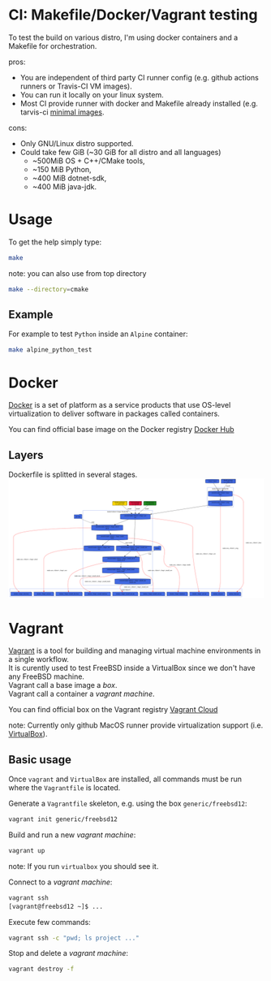 # CI: Makefile/Docker/Vagrant testing
To test the build on various distro, I'm using docker containers and a Makefile for orchestration.

pros:
* You are independent of third party CI runner config (e.g. github actions runners or Travis-CI VM images).
* You can run it locally on your linux system.
* Most CI provide runner with docker and Makefile already installed (e.g. tarvis-ci [minimal images](https://docs.travis-ci.com/user/languages/minimal-and-generic/).

cons:
* Only GNU/Linux distro supported.
* Could take few GiB (~30 GiB for all distro and all languages)
  * ~500MiB OS + C++/CMake tools,
  * ~150 MiB Python,
  * ~400 MiB dotnet-sdk,
  * ~400 MiB java-jdk.

# Usage
To get the help simply type:
```sh
make
```

note: you can also use from top directory
```sh
make --directory=cmake
```

## Example
For example to test `Python` inside an `Alpine` container:
```sh
make alpine_python_test
```

# Docker
[Docker](https://www.docker.com/resources/what-container) is a set of platform
as a service products that use OS-level virtualization to deliver software in
packages called containers.

You can find official base image on the Docker registry [Docker Hub](https://hub.docker.com/search?type=image)

## Layers
Dockerfile is splitted in several stages.
![docker](docker.svg)

# Vagrant
[Vagrant](https://www.vagrantup.com/intro) is a tool for building and managing virtual machine environments in a single workflow.  
It is curently used to test FreeBSD inside a VirtualBox since we don't have any
FreeBSD machine.  
Vagrant call a base image a *box*.  
Vagrant call a container a *vagrant machine*.

You can find official box on the Vagrant registry [Vagrant Cloud](https://app.vagrantup.com/boxes/search)

note: Currently only github MacOS runner provide virtualization support (i.e. [VirtualBox](https://www.virtualbox.org/)).

## Basic usage
Once `vagrant` and `VirtualBox` are installed, all commands must be run where the `Vagrantfile` is
located.

Generate a `Vagrantfile` skeleton, e.g. using the box `generic/freebsd12`:
```sh
vagrant init generic/freebsd12
```

Build and run a new *vagrant machine*:
```sh
vagrant up
```
note: If you run `virtualbox` you should see it.

Connect to a *vagrant machine*:
```sh
vagrant ssh
[vagrant@freebsd12 ~]$ ...
```

Execute few commands:
```sh
vagrant ssh -c "pwd; ls project ..."
```

Stop and delete a *vagrant machine*:
```sh
vagrant destroy -f
```
